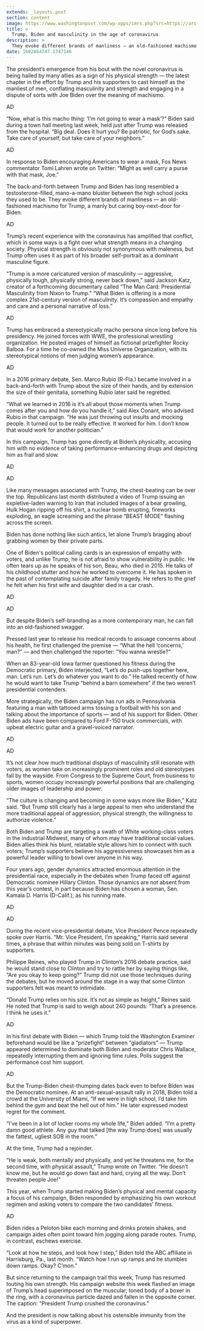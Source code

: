 ```yaml
--- 
extends: _layouts.post 
section: content 
image: https://www.washingtonpost.com/wp-apps/imrs.php?src=https://arc-anglerfish-washpost-prod-washpost.s3.amazonaws.com/public/22W4HTX2YAI6VBPXLFARRCUYZU.jpg&w=1440 
title: > 
  Trump, Biden and masculinity in the age of coronavirus 
description: > 
  They evoke different brands of manliness — an old-fashioned machismo for Trump, a manly but caring boy-next-door for Biden.Physical strength is obviously not synonymous with maleness, but Trump often uses it as part of his broader self-portrait as a dominant masculine figure.“Trump is a more caricatured version of masculinity — aggressive, physically tough, physically strong, never back down,” said Jackson Katz, creator of a forthcoming documentary called “The Man Card: Presidential Masculinity from Nixon to Trump.” “What Biden is offering is a more complex 21st-century version of masculinity.I don’t know that would work for another politician.”In this campaign, Trump has gone directly at Biden’s physicality, accusing him with no evidence of taking performance-enhancing drugs and depicting him as frail and slow.The caption: “President Trump crushed the coronavirus.”And the president is now talking about his ostensible immunity from the virus as a kind of superpower. 
date: 1602864747.1747146 
--- 
```

The president’s emergence from his bout with the novel coronavirus is being hailed by many allies as a sign of his physical strength — the latest chapter in the effort by Trump and his supporters to cast himself as the manliest of men, conflating masculinity and strength and engaging in a dispute of sorts with Joe Biden over the meaning of machismo.

AD

“Now, what is this macho thing: ‘I’m not going to wear a mask’?” Biden said during a town hall meeting last week, held just after Trump was released from the hospital. “Big deal. Does it hurt you? Be patriotic, for God’s sake. Take care of yourself, but take care of your neighbors.”

AD

In response to Biden encouraging Americans to wear a mask, Fox News commentator Tomi Lahren wrote on Twitter: “Might as well carry a purse with that mask, Joe.”

The back-and-forth between Trump and Biden has long resembled a testosterone-filled, mano-a-mano bluster between the high school jocks they used to be. They evoke different brands of manliness — an old-fashioned machismo for Trump, a manly but caring boy-next-door for Biden.

AD

Trump’s recent experience with the coronavirus has amplified that conflict, which in some ways is a fight over what strength means in a changing society. Physical strength is obviously not synonymous with maleness, but Trump often uses it as part of his broader self-portrait as a dominant masculine figure.

“Trump is a more caricatured version of masculinity — aggressive, physically tough, physically strong, never back down,” said Jackson Katz, creator of a forthcoming documentary called “The Man Card: Presidential Masculinity from Nixon to Trump.” “What Biden is offering is a more complex 21st-century version of masculinity. It’s compassion and empathy and care and a personal narrative of loss.”

AD

Trump has embraced a stereotypically macho persona since long before his presidency. He joined forces with WWE, the professional wrestling organization. He posted images of himself as fictional prizefighter Rocky Balboa. For a time he co-owned the Miss Universe Organization, with its stereotypical notions of men judging women’s appearance.

AD

In a 2016 primary debate, Sen. Marco Rubio (R-Fla.) became involved in a back-and-forth with Trump about the size of their hands, and by extension the size of their genitalia, something Rubio later said he regretted.

“What we learned in 2016 is it’s all about those moments when Trump comes after you and how do you handle it,” said Alex Conant, who advised Rubio in that campaign. “He was just throwing out insults and mocking people. It turned out to be really effective. It worked for him. I don’t know that would work for another politician.”

In this campaign, Trump has gone directly at Biden’s physicality, accusing him with no evidence of taking performance-enhancing drugs and depicting him as frail and slow.

AD

AD

Like many messages associated with Trump, the chest-beating can be over the top. Republicans last month distributed a video of Trump issuing an expletive-laden warning to Iran that included images of a bear growling, Hulk Hogan ripping off his shirt, a nuclear bomb erupting, fireworks exploding, an eagle screaming and the phrase “BEAST MODE” flashing across the screen.

Biden has done nothing like such antics, let alone Trump’s bragging about grabbing women by their private parts.

One of Biden's political calling cards is an expression of empathy with voters, and unlike Trump, he is not afraid to show vulnerability in public. He often tears up as he speaks of his son, Beau, who died in 2015. He talks of his childhood stutter and how he worked to overcome it. He has spoken in the past of contemplating suicide after family tragedy. He refers to the grief he felt when his first wife and daughter died in a car crash.

AD

AD

But despite Biden’s self-branding as a more contemporary man, he can fall into an old-fashioned swagger.

Pressed last year to release his medical records to assuage concerns about his health, he first challenged the premise — “What the hell ‘concerns,’ man?” — and then challenged the reporter: “You wanna wrestle?”

When an 83-year-old Iowa farmer questioned his fitness during the Democratic primary, Biden interjected, “Let’s do push-ups together here, man. Let’s run. Let’s do whatever you want to do.” He talked recently of how he would want to take Trump “behind a barn somewhere” if the two weren’t presidential contenders.

More strategically, the Biden campaign has run ads in Pennsylvania featuring a man with tattooed arms tossing a football with his son and talking about the importance of sports — and of his support for Biden. Other Biden ads have been compared to Ford F-150 truck commercials, with upbeat electric guitar and a gravel-voiced narrator.

AD

AD

It’s not clear how much traditional displays of masculinity still resonate with voters, as women take on increasingly prominent roles and old stereotypes fall by the wayside. From Congress to the Supreme Court, from business to sports, women occupy increasingly powerful positions that are challenging older images of leadership and power.

“The culture is changing and becoming in some ways more like Biden,” Katz said. “But Trump still clearly has a large appeal to men who understand the more traditional appeal of aggression, physical strength, the willingness to authorize violence.”

Both Biden and Trump are targeting a swath of White working-class voters in the industrial Midwest, many of whom may have traditional social values. Biden allies think his blunt, relatable style allows him to connect with such voters; Trump’s supporters believe his aggressiveness showcases him as a powerful leader willing to bowl over anyone in his way.

Four years ago, gender dynamics attracted enormous attention in the presidential race, especially in the debates when Trump faced off against Democratic nominee Hillary Clinton. Those dynamics are not absent from this year’s contest, in part because Biden has chosen a woman, Sen. Kamala D. Harris (D-Calif.), as his running mate.

AD

AD

During the recent vice-presidential debate, Vice President Pence repeatedly spoke over Harris. “Mr. Vice President, I’m speaking,” Harris said several times, a phrase that within minutes was being sold on T-shirts by supporters.

Philippe Reines, who played Trump in Clinton’s 2016 debate practice, said he would stand close to Clinton and try to rattle her by saying things like, “Are you okay to keep going?” Trump did not use those techniques during the debates, but he moved around the stage in a way that some Clinton supporters felt was meant to intimidate.

“Donald Trump relies on his size. It’s not as simple as height,” Reines said. He noted that Trump is said to weigh about 240 pounds: “That’s a presence. I think he uses it.”

AD

In his first debate with Biden — which Trump told the Washington Examiner beforehand would be like a “prizefight” between “gladiators” — Trump appeared determined to dominate both Biden and moderator Chris Wallace, repeatedly interrupting them and ignoring time rules. Polls suggest the performance cost him support.

AD

But the Trump-Biden chest-thumping dates back even to before Biden was the Democratic nominee. At an anti-sexual-assault rally in 2018, Biden told a crowd at the University of Miami, “If we were in high school, I’d take him behind the gym and beat the hell out of him.” He later expressed modest regret for the comment.

“I’ve been in a lot of locker rooms my whole life,” Biden added. “I’m a pretty damn good athlete. Any guy that talked [the way Trump does] was usually the fattest, ugliest SOB in the room.”

At the time, Trump had a rejoinder.

“He is weak, both mentally and physically, and yet he threatens me, for the second time, with physical assault,” Trump wrote on Twitter. “He doesn’t know me, but he would go down fast and hard, crying all the way. Don’t threaten people Joe!”

This year, when Trump started making Biden’s physical and mental capacity a focus of his campaign, Biden responded by emphasizing his own workout regimen and asking voters to compare the two candidates’ fitness.

AD

Biden rides a Peloton bike each morning and drinks protein shakes, and campaign aides often point toward him jogging along parade routes. Trump, in contrast, eschews exercise.

“Look at how he steps, and look how I step,” Biden told the ABC affiliate in Harrisburg, Pa., last month. “Watch how I run up ramps and he stumbles down ramps. Okay? C’mon.”

But since returning to the campaign trail this week, Trump has resumed touting his own strength. His campaign website this week flashed an image of Trump’s head superimposed on the muscular, toned body of a boxer in the ring, with a coronavirus particle dazed and fallen in the opposite corner. The caption: “President Trump crushed the coronavirus.”

And the president is now talking about his ostensible immunity from the virus as a kind of superpower.
